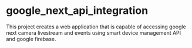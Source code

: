 # google_next_api_integration
This project creates a web application that is capable of accessing google next camera livestream and events using smart device management API and google firebase.

